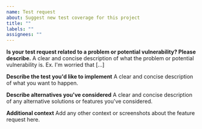 ```yaml
---
name: Test request
about: Suggest new test coverage for this project
title: ""
labels: ""
assignees: ""
---
```


**Is your test request related to a problem or potential vulnerability? Please describe.**
A clear and concise description of what the problem or potential vulnerability is. Ex. I'm worried that [...]

**Describe the test you'd like to implement**
A clear and concise description of what you want to happen.

**Describe alternatives you've considered**
A clear and concise description of any alternative solutions or features you've considered.

**Additional context**
Add any other context or screenshots about the feature request here.
